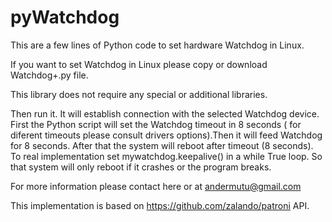 # pyWatchdog
This are a few lines of Python code to set hardware Watchdog in Linux.

If you want to set Watchdog in Linux please copy or download Watchdog+.py file.

This library does not require any special or additional libraries.

Then run it. It will establish connection with the selected Watchdog device. First the Python script will set the Watchdog timeout in 8 seconds ( for diferent timeouts please consult drivers options).Then it will feed Watchdog for 8 seconds. After that the system will reboot after timeout (8 seconds). To real implementation set mywatchdog.keepalive() in a while True loop. So that system will only reboot if it crashes or the program breaks.

For more information please contact here or at andermutu@gmail.com

This implementation is based on https://github.com/zalando/patroni API.
